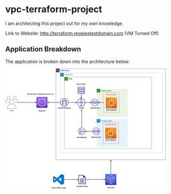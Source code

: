 # vpc-terraform-project

I am architecting this project out for my own knowledge.

Link to Website: http://terraform.reggiestestdomain.com (VM Turned Off)


## Application Breakdown

The application is broken down into the architecture below:

![TerraformVPCProject](https://github.com/rjones18/Images/blob/main/Terraform.drawio.png)

